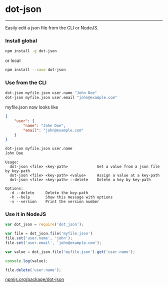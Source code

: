 # dot-json
---
Easily edit a json file from the CLI or NodeJS.

### Install global
```bash
npm install -g dot-json
```
or local
```bash
npm install --save dot-json
```
### Use from the CLI
```bash
dot-json myfile.json user.name "John Doe"
dot-json myfile.json user.email "john@example.com"
```
myfile.json now looks like
```json
{
    "user": {
        "name": "John Doe",
        "email": "john@example.com"
    }
}
```

```bash
dot-json myfile.json user.name
John Doe
```
```
Usage:
  dot-json <file> <key-path>             Get a value from a json file by key-path
  dot-json <file> <key-path> <value>     Assign a value at a key-path
  dot-json <file> <key-path> --delete    Delete a key by key-path

Options:
  -d --delete     Delete the key-path
  -h --help       Show this message with options
  -v --version    Print the version number
```


### Use it in NodeJS
```javascript
var dot_json = require('dot_json');

var file = dot_json.file('myfile.json')
file.set('user.name', 'john');
file.set('user.email', 'john@example.com');

var value = dot_json.file('myfile.json').get('user.name');

console.log(value);

file.delete('user.name');
```

[npmjs.org/package/dot-json](https://npmjs.org/package/dot-json)

